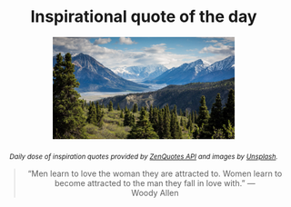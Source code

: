 
<div align="center">

# Inspirational quote of the day

<img src="./data/photo.jpeg" alt="Beautiful nature photo" width="320" height="180">

<sub><i>Daily dose of inspiration quotes provided by [ZenQuotes API](https://zenquotes.io/) and images by [Unsplash](https://unsplash.com/).</i></sub>


<blockquote>&ldquo;Men learn to love the woman they are attracted to. Women learn to become attracted to the man they fall in love with.&rdquo; &mdash; <footer>Woody Allen</footer></blockquote>

</div>
